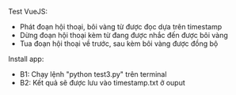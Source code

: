 Test VueJS:
- Phát đoạn hội thoại, bôi vàng từ được đọc dựa trên timestamp
- Dừng đoạn hội thoại kèm từ đang được nhắc đến được bôi vàng
- Tua đoạn hội thoại về trước, sau kèm bôi vàng được đồng bộ

Install app:
- B1: Chạy lệnh "python test3.py" trên terminal
- B2: Kết quả sẽ được lưu vào timestamp.txt ở ouput